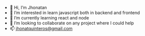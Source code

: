 - 👋 Hi, I’m Jhonatan
- 👀 I’m interested in learn javascript both in backend and frontend
- 🌱 I’m currently learning react and node
- 💞️ I’m looking to collaborate on any project where I could help
- 📫 jhonatquinteros@gmail.com
<!---
jh0n4tan/jh0n4tan is a ✨ special ✨ repository because its `README.md` (this file) appears on your GitHub profile.
You can click the Preview link to take a look at your changes.
--->
